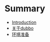 # Summary

* [Introduction](README.md)
* [关于dubbo](an-zhuang-dubbo.md)
* [环境准备](huan-jing-zhun-bei.md)

